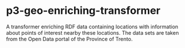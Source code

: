 p3-geo-enriching-transformer
============================

A transformer enriching RDF data containing locations with information about points of interest nearby these locations.
The data sets are taken from the Open Data portal of the Province of Trento.
